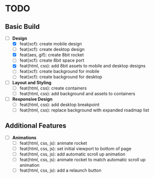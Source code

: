 # TODO

## Basic Build

- [ ] **Design**
  - [X] feat(xcf): create mobile design
  - [ ] feat(xcf): create desktop design
  - [X] feat(aes, gif): create 8bit rocket
  - [ ] feat(xcf): create 8bit space port
  - [X] feat(html, css): add 8bit assets to mobile and desktop designs
  - [ ] feat(xcf): create background for mobile
  - [ ] feat(xcf): create background for desktop

- [ ] **Layout and Styling**
  - [ ] feat(html, css): create containers
  - [ ] feat(html, css): add background and assets to containers

- [ ] **Responsive Design**
  - [ ] feat(html, css): add desktop breakpoint
  - [ ] feat(html, css): replace background with expanded roadmap list

## Additional Features

- [ ] **Animations**
  - [ ] feat(html, css, js): animate rocket
  - [ ] feat(html, css, js): set initial viewport to bottom of page
  - [ ] feat(html, css, js): add automatic scroll up animation
  - [ ] feat(html, css, js): animate rocket to match automatic scroll up animation
  - [ ] feat(html, css, js): add a relaunch button